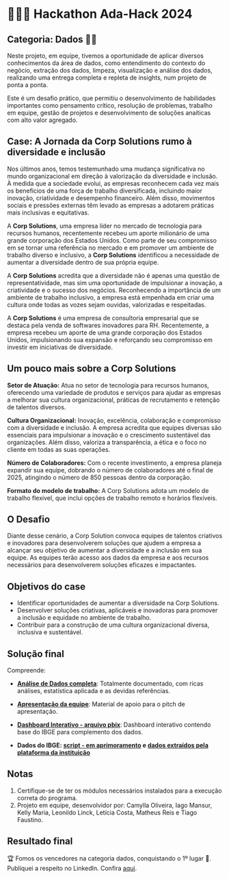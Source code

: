 # 👩🏻‍💻 Hackathon Ada-Hack 2024

## Categoria: Dados 🎲🎲

Neste projeto, em equipe, tivemos a oportunidade de aplicar diversos conhecimentos da área de dados, como entendimento do contexto do negócio, extração dos dados, limpeza, visualização e análise dos dados, realizando uma entrega completa e repleta de insights, num projeto de ponta a ponta.

Este é um desafio prático, que permitiu o desenvolvimento de habilidades importantes como pensamento crítico, resolução de problemas, trabalho em equipe, gestão de projetos e desenvolvimento de soluções anaíticas com alto valor agregado.

## Case: A Jornada da Corp Solutions rumo à diversidade e inclusão

Nos últimos anos, temos testemunhado uma mudança significativa no mundo organizacional em
direção à valorização da diversidade e inclusão. À medida que a sociedade evolui, as empresas
reconhecem cada vez mais os benefícios de uma força de trabalho diversificada, incluindo maior
inovação, criatividade e desempenho financeiro. Além disso, movimentos sociais e pressões
externas têm levado as empresas a adotarem práticas mais inclusivas e equitativas.

A **Corp Solutions**, uma empresa líder no mercado de tecnologia para recursos humanos, recentemente
recebeu um aporte milionário de uma grande corporação dos Estados Unidos. Como parte de seu
compromisso em se tornar uma referência no mercado e em promover um ambiente de trabalho diverso
e inclusivo, a **Corp Solutions** identificou a necessidade de aumentar a diversidade dentro de sua
própria equipe.

A **Corp Solutions** acredita que a diversidade não é apenas uma questão de representatividade, mas
sim uma oportunidade de impulsionar a inovação, a criatividade e o sucesso dos negócios.
Reconhecendo a importância de um ambiente de trabalho inclusivo, a empresa está empenhada em
criar uma cultura onde todas as vozes sejam ouvidas, valorizadas e respeitadas.

A **Corp Solutions** é uma empresa de consultoria empresarial que se destaca pela venda de softwares
inovadores para RH. Recentemente, a empresa recebeu um aporte de uma grande corporação dos Estados
Unidos, impulsionando sua expansão e reforçando seu compromisso em investir em iniciativas de
diversidade.

## Um pouco mais sobre a Corp Solutions

**Setor de Atuação:** Atua no setor de tecnologia para recursos humanos, oferecendo uma variedade de
produtos e serviços para ajudar as empresas a melhorar sua cultura organizacional, práticas de
recrutamento e retenção de talentos diversos.

**Cultura Organizacional:** Inovação, excelência, colaboração e compromisso com a diversidade e
inclusão. A empresa acredita que equipes diversas são essenciais para impulsionar a inovação e o
crescimento sustentável das organizações. Além disso, valoriza a transparência, a ética e o foco no
cliente em todas as suas operações.

**Número de Colaboradores:** Com o recente investimento, a empresa planeja expandir sua equipe,
dobrando o número de colaboradores até o final de 2025, atingindo o número de 850 pessoas dentro da
corporação. 

**Formato do modelo de trabalho:** A Corp Solutions adota um modelo de trabalho flexível, que inclui
opções de trabalho remoto e horários flexíveis.

## O Desafio

Diante desse cenário, a Corp Solution convoca equipes de talentos criativos e inovadores para desenvolverem soluções que ajudem a empresa a alcançar seu objetivo de aumentar a diversidade e a inclusão em sua equipe. As equipes terão acesso aos dados da empresa e aos recursos necessários para desenvolverem soluções eficazes e impactantes.

## Objetivos do case

- Identificar oportunidades de aumentar a diversidade na Corp Solutions.
- Desenvolver soluções criativas, aplicáveis e inovadoras para promover a inclusão e equidade no ambiente de trabalho.
- Contribuir para a construção de uma cultura organizacional diversa, inclusiva e sustentável.


## Solução final

Compreende:

- **[Análise de Dados completa](https://github.com/tiagotff/Hackathon_Ada_Tech_2024_Corp_Solutions/blob/main/Ada_hack_notebook.ipynb)**: Totalmente documentado, com ricas análises, estatística aplicada e as devidas referências.

- **[Apresentação da equipe](https://github.com/tiagotff/Hackathon_Ada_Tech_2024_Corp_Solutions/blob/main/Ada_hack_apresentacao.pptx)**: Material de apoio para o pitch de apresentação.

- **[Dashboard Interativo - arquivo pbix](https://github.com/tiagotff/Hackathon_Ada_Tech_2024_Corp_Solutions/blob/main/Ada_hack_dashboard.pbix)**: Dashboard interativo contendo base do IBGE para complemento dos dados.

- **Dados do IBGE: [script - em aprimoramento](https://github.com/tiagotff/Hackathon_Ada_Tech_2024_Corp_Solutions/blob/main/ibge/Censo_Demografico_IBGE_2022.ipynb) e [dados extraídos pela plataforma da instituição](https://github.com/tiagotff/Hackathon_Ada_Tech_2024_Corp_Solutions/blob/main/ibge/Tabela%209606.xlsx)**

## Notas
1. Certifique-se de ter os módulos necessários instalados para a execução correta do programa.
2. Projeto em equipe, desenvolvidor por: Camylla Oliveira, Iago Mansur, Kelly Maria, Leonildo Linck, Letícia Costa, Matheus Reis e Tiago Faustino.

## Resultado final
🏆 Fomos os vencedores na categoria dados, conquistando o 1º lugar 🥇. Publiquei a respeito no LinkedIn. Confira [aqui](https://www.linkedin.com/posts/tiagofaustino91_dados-diversidadeeinclusaeto-hackathon-activity-7187660920163090432-j2Vs?utm_source=share&utm_medium=member_desktop).
